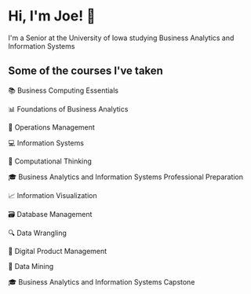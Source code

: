 # Hi, I'm Joe! 👋

I'm a Senior at the University of Iowa studying Business Analytics and Information Systems


## Some of the courses I've taken

📚  Business Computing Essentials

📊  Foundations of Business Analytics

🔧  Operations Management

💻  Information Systems

🤖  Computational Thinking

🎓  Business Analytics and Information Systems Professional Preparation

📈  Information Visualization

🗃️  Database Management

🔍  Data Wrangling

🚀  Digital Product Management

💎  Data Mining

🎓  Business Analytics and Information Systems Capstone


 
